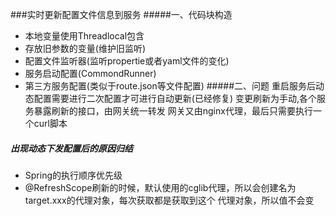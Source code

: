###实时更新配置文件信息到服务
#####一、代码块构造
- 本地变量使用Threadlocal包含
- 存放旧参数的变量(维护旧监听)
- 配置文件监听器(监听propertie或者yaml文件的变化)
- 服务启动配置(CommondRunner)
- 第三方服务配置(类似于route.json等文件配置)
#####二、问题
重启服务后动态配置需要进行二次配置才可进行自动更新(已经修复)
变更刷新为手动,各个服务暴露刷新的接口，由网关统一转发
网关又由nginx代理，最后只需要执行一个curl脚本

##### 出现动态下发配置后的原因归结
- Spring的执行顺序优先级
- @RefreshScope刷新的时候，默认使用的cglib代理，所以会创建名为target.xxx的代理对象，每次获取都是获取到这个
代理对象，所以值不会变






